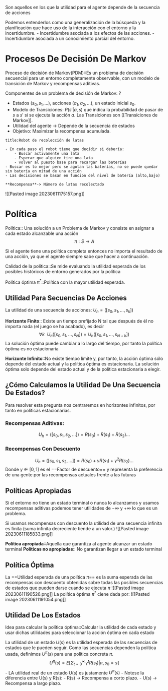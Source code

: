 Son aquellos en los que la utilidad para el agente depende de la secuencia de acciones

Podemos entenderlos como una generalización de la búsqueda y la planificación que hace uso de la interacción con el entorno y la incertidumbre.
 	- Incertidumbre asociada a los efectos de las acciones.
	- Incertidumbre asociada a un conocimiento parcial del entorno.


# Procesos De Decisión De Markov

Proceso de decisión de Markov(PDM)::Es un problema de decisión secuencial para un entorno completamente observable, con un modelo de transición de Markov y recompensas aditivas.

Componentes de un problema de decisión de Markov:
?
- Estados $(s_0,s_1,\dots)$, acciones $(a_1,a_2,\dots)$, un estado inicial $s_0$.
- Modelo de Transiciones: $P(s'|a,s)$ que indica la probabilidad de pasar de $s$ a $s'$ si se ejecuta la acción $a$. Las Transiciones son [[Transiciones de Markov]].
- Utilidad del agente -> Depende de la secuencia de estados
- Objetivo: Maximizar la recompensa acumulada.

```ad-example
title:Robot de recolección de latas

- En cada paso el robot tiene que decidir si debería:
	- Buscar activamente una lata
	- Esperar que alguien tire una lata
	- volver al puesto base para recargar las baterías
- Buscar es lo mejor pero se agotan las baterías, no se puede quedar sin batería en mitad de una acción
- Las decisiones se basan en función del nivel de batería (alto,bajo)

**Recompensa**-> Número de latas recolectado
```

![[Pasted image 20230611175157.png]]

# Política
Política:: Una solución a un Problema de Markov y consiste en asignar a cada estado alcanzable una acción $$\pi:S\rightarrow A$$

Si el agente tiene una política completa entonces no importa el resultado de una acción, ya que el agente siempre sabe que hacer a continuación.

Calidad de la política::Se mide evaluando la utilidad esperada de los posibles históricos de entorno generados por la política

Política óptima $\pi^*$::Política con la mayor utilidad esperada.

## Utilidad Para Secuencias De Acciones
La utilidad de una secuencia de acciones: $U_h=([s_0,s_1,\dots,s_k])$

**Horizonte Finito**:: Existe un tiempo prefijado N tal que después de él no importa nada (el juego se ha acabado), es decir $$\forall k\ \ U_h([s_0,s_1,\dots,s_N])=U_h([s_0,s_1,\dots,s_{N+k}])$$
	La solución óptima puede cambiar a lo largo del tiempo, por tanto la política óptima es no estacionaria

**Horizonte Infinito**::No existe tiempo límite y, por tanto, la acción óptima sólo depende del estado actual y la política óptima es estacionaria.
	La solución óptima solo depende del estado actual y de la política estacionaria a elegir.

## ¿Cómo Calculamos la Utilidad De Una Secuencia De Estados?

Para resolver esta pregunta nos centraremos en horizontes infinitos, por tanto en políticas estacionarias.

### Recompensas Aditivas:
$$U_h=([s_0,s_1,s_2,\dots])=R(s_0)+R(s_1)+R(s_2)\dots$$

### Recompensas Con Descuento
$$U_h=([s_0,s_1,s_2,\dots])=R(s_0)+\gamma R(s_1)+\gamma^2R(s_2)\dots$$ Donde $\gamma \in [0,1]$ es el ==Factor de descuento== y representa la preferencia de una gente por las recompensas actuales frente a las futuras
 

## Políticas Apropiadas
Si el entorno no tiene un estado terminal o nunca lo alcanzamos y usamos recompensas aditivas podemos tener utilidades de $- \infty$ y $+ \infty$ lo que es un problema.

Si usamos recompensas con descuento la utilidad de una secuencia infinita es finita (suma infinita decreciente tiende a un valor.)
![[Pasted image 20230611185833.png]]

**Política apropiada**::Aquella que garantiza al agente alcanzar un estado terminal
**Políticas no apropiadas**:: No garantizan llegar a un estado terminal

## Política Óptima
La ==Utilidad esperada de una política $\pi$== es la suma esperada de las recompensas con descuento obtenidas sobre todas las posibles secuencias de estados que pueden darse cuando se ejecuta $\pi$ ![[Pasted image 20230611190526.png]]
La política óptima $\pi^*$ ciene dada por: ![[Pasted image 20230611191054.png]]

## Utilidad De Los Estados

Idea para calcular la política óptima::Calcular la utilidad de cada estado y usar dichas utilidades para seleccionar la acción óptima en cada estado

La utilidad de un estado $U(s)$ es la utilidad esperada de las secuencias de estados que le pueden seguir.
Como las secuencias dependen la política usada, definimos $U^\pi(s)$ para una política concreta $\pi$. $$U^\pi(s)=E[\Sigma^{\infty}_{t=0}{\gamma^tR(s_t)} | \pi,s_0=s]$$
	- LA utilidad real de un estado U(s) es justamente $U^\pi(s)$
	- Notese la diferencia entre U(s) y R(s):
		- R(s) -> Recompensa a corto plazo.
		- U(s) -> Recompensa a largo plazo.

